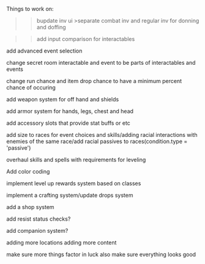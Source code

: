 Things to work on:
>>bupdate inv ui
    >separate combat inv and regular inv for donning and doffing

>>add input comparison for interactables

add advanced event selection

change secret room interactable and event to be parts of interactables and events

change run chance and item drop chance to have a minimum percent chance of occuring

add weapon system for off hand and shields

add armor system for hands, legs, chest and head

add accessory slots that provide stat buffs or etc

add size to races for event choices and skills/adding racial interactions with enemies of the same race/add racial passives to races(condition.type = 'passive')

overhaul skills and spells with requirements for leveling

Add color coding

implement level up rewards system based on classes

implement a crafting system/update drops system

add a shop system

add resist status checks?

add companion system?

adding more locations
adding more content

make sure more things factor in luck
also make sure everything looks good